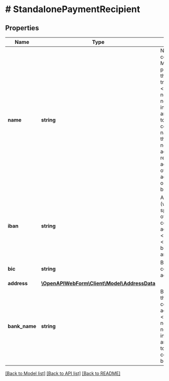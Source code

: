 # # StandalonePaymentRecipient

## Properties

Name | Type | Description | Notes
------------ | ------------- | ------------- | -------------
**name** | **string** | Name of the counterparty. Must be provided for the SEPA transfers.&lt;br/&gt;Note that neither finAPI nor the involved bank are guaranteed to validate the counterparty name. Even if the name does not depict the actual registered account holder of the target account, the order might still be successful. | [optional]
**iban** | **string** | A normalized (without spaces) IBAN of the counterparty&#39;s account&lt;br/&gt;&lt;strong&gt;NOTE:&lt;/strong&gt; Must belong to SEPA area. |
**bic** | **string** | BIC of the counterparty&#39;s account | [optional]
**address** | [**\OpenAPIWebForm\Client\Model\AddressData**](AddressData.md) |  | [optional]
**bank_name** | **string** | Bank name of the counterparty&#39;s account.&lt;br/&gt;Note that neither finAPI nor the involved bank are guaranteed to validate the counterparty bank name. | [optional]

[[Back to Model list]](../../README.md#models) [[Back to API list]](../../README.md#endpoints) [[Back to README]](../../README.md)
